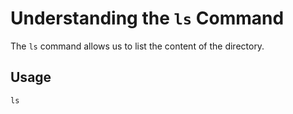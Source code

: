 # Understanding the `ls` Command

The `ls` command allows us to list the content of the directory.

## Usage


`ls`
